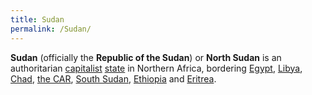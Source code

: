 ```yaml
---
title: Sudan
permalink: /Sudan/
---
```


**Sudan** (officially the **Republic of the Sudan**) or **North Sudan**
is an authoritarian [capitalist](Capitalism "wikilink")
[state](List_of_States "wikilink") in Northern Africa, bordering
[Egypt](Egypt "wikilink"), [Libya](Libya "wikilink"),
[Chad](Chad "wikilink"), [the CAR](Central_African_Republic "wikilink"),
[South Sudan](South_Sudan "wikilink"), [Ethiopia](Ethiopia "wikilink")
and [Eritrea](Eritrea "wikilink").